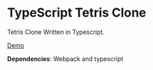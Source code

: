 # TypeScript Tetris Clone
Tetris Clone Written in Typescript.

[Demo](https://camccar.github.io/tetris/)

 
**Dependencies**: Webpack and typescript
